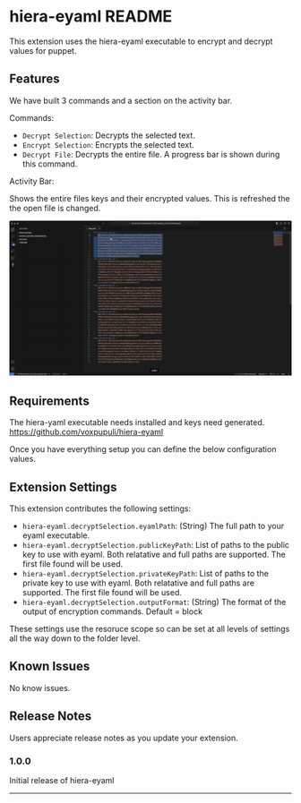 # hiera-eyaml README

This extension uses the hiera-eyaml executable to encrypt and decrypt values for puppet. 

## Features

We have built 3 commands and a section on the activity bar.

Commands:
* `Decrypt Selection`: Decrypts the selected text.
* `Encrypt Selection`: Encrypts the selected text.
* `Decrypt File`: Decrypts the entire file. A progress bar is shown during this command.

Activity Bar:

Shows the entire files keys and their encrypted values. This is refreshed the the open file is changed.

![](https://github.com/EncoreTechnologies/vscode-hiera-eyaml/blob/main/media/hiera-eyaml.gif)

## Requirements

The hiera-yaml executable needs installed and keys need generated. https://github.com/voxpupuli/hiera-eyaml

Once you have everything setup you can define the below configuration values.

## Extension Settings

This extension contributes the following settings:

* `hiera-eyaml.decryptSelection.eyamlPath`: (String) The full path to your eyaml executable.
* `hiera-eyaml.decryptSelection.publicKeyPath`: List of paths to the public key to use with eyaml. Both relatative and full paths are supported. The first file found will be used.
* `hiera-eyaml.decryptSelection.privateKeyPath`: List of paths to the private key to use with eyaml. Both relatative and full paths are supported. The first file found will be used.
* `hiera-eyaml.decryptSelection.outputFormat`: (String) The format of the output of encryption commands. Default = block

These settings use the resoruce scope so can be set at all levels of settings all the way down to the folder level.

## Known Issues

No know issues.

## Release Notes

Users appreciate release notes as you update your extension.

### 1.0.0

Initial release of hiera-eyaml

---
